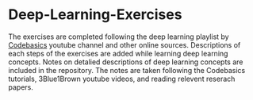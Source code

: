 # Deep-Learning-Exercises
The exercises are completed following the deep learning playlist by [Codebasics](https://www.youtube.com/results?search_query=codebasics+deep+learning+playlist) youtube channel and other online sources. Descriptions of each steps of the exercises are added while learning deep learning concepts. 
Notes on detalied descriptions of deep learning concepts are included in the repository. The notes are taken following the Codebasics tutorials, 3Blue1Brown youtube videos, and reading relevent reserach papers. 
